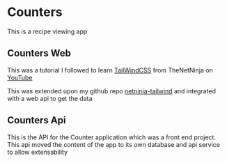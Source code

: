Counters
==============

This is a recipe viewing app

## Counters Web

This was a tutorial I followed to learn [TailWindCSS](https://tailwindcss.com) from TheNetNinja on [YouTube](https://www.youtube.com/watch?v=bxmDnn7lrnk&list=PL4cUxeGkcC9gpXORlEHjc5bgnIi5HEGhw&index=1&pp=iAQB)

This was extended upon my github repo [netninja-tailwind](https://github.com/srz2/netninja-tailwind) and integrated with a web api to get the data

## Counters Api

This is the API for the Counter application which was a front end project. This api moved the content of the app to its own database and api service to allow extensability